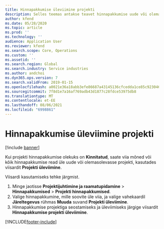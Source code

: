 ```yaml
---
title: Hinnapakkumise üleviimine projekti
description: Selles teemas antakse teavet hinnapakkumise uude või olemasolevasse projekti üleviimise kohta.
author: kfend
ms.date: 05/28/2020
ms.topic: article
ms.prod: ''
ms.technology: ''
audience: Application User
ms.reviewer: kfend
ms.search.scope: Core, Operations
ms.custom: ''
ms.assetid: ''
ms.search.region: Global
ms.search.industry: Service industries
ms.author: andchoi
ms.dyn365.ops.version: 7
ms.search.validFrom: 2019-01-15
ms.openlocfilehash: a0021e36a18abb3efe86687a43145136cfcedda1ce85c92304608bf2e7270598
ms.sourcegitcommit: 7f8d1e7a16af769adb43d1877c28fdce53975db8
ms.translationtype: MT
ms.contentlocale: et-EE
ms.lasthandoff: 08/06/2021
ms.locfileid: "6998861"
---
```

# <a name="transfer-a-quotation-to-a-project"></a>Hinnapakkumise üleviimine projekti

[!include [banner](../includes/banner.md)]

Kui projekti hinnapakkumise olekuks on **Kinnitatud**, saate viia mõned või kõik hinnapakkumise read üle uude või olemasolevasse projekti, kasutades viisardit **Projekti üleviimine**. 

Viisardi kasutamiseks tehke järgmist.

1. Minge jaotisse **Projektijuhtimine ja raamatupidamine** > **Hinnapakkumised** > **Projekti hinnapakkumised**.
2. Valige hinnapakkumine, mille soovite üle viia, ja valige vahekaardil **Järeltegevus** rühmas **Muuda** suvand **Projekti üleviimine**.
3. Hinnapakkumise projektiga seostamiseks ja üleviimiseks järgige viisardit **Hinnapakkumise projekti üleviimine**.


[!INCLUDE[footer-include](../includes/footer-banner.md)]